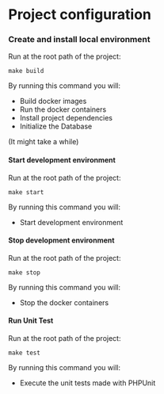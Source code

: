 # Project configuration

### Create and install local environment
Run at the root path of the project:
```
make build
```
By running this command you will:
- Build docker images
- Run the docker containers
- Install project dependencies
- Initialize the Database
  
(It might take a while)

#### Start development environment
Run at the root path of the project:
```
make start
```
By running this command you will:
- Start development environment

#### Stop development environment
Run at the root path of the project:
```
make stop
```
By running this command you will:
- Stop the docker containers

#### Run Unit Test
Run at the root path of the project:
```
make test
```
By running this command you will:
- Execute the unit tests made with PHPUnit